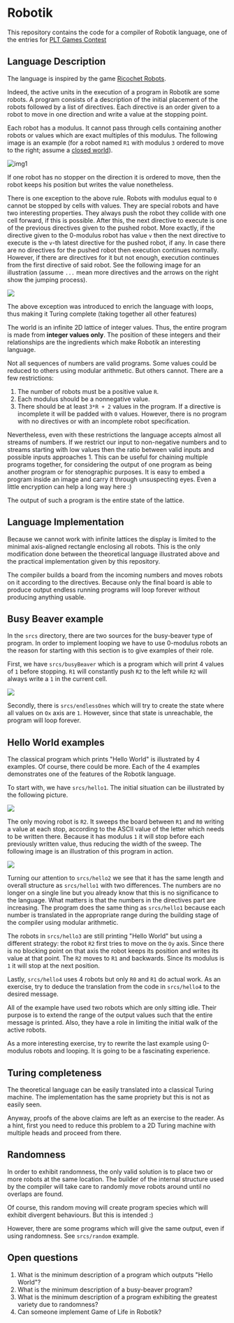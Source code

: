 Robotik
=======

This repository contains the code for a compiler of Robotik language, one of
the entries for [PLT Games Contest](http://www.pltgames.com/competition/2012/12)

Language Description
--------------------

The language is inspired by the game [Ricochet Robots](http://en.wikipedia.org/wiki/Ricochet_Robot).

Indeed, the active units in the execution of a program in Robotik are some
robots. A program consists of a description of the initial placement of the
robots followed by a list of directives. Each directive is an order given to a
robot to move in one direction and write a value at the stopping point.

Each robot has a modulus. It cannot pass through cells containing another
robots or values which are exact multiples of this modulus. The following
image is an example (for a robot named `R1` with modulus `3` ordered to move
to the right; assume a [closed world](http://en.wikipedia.org/wiki/Closed_world_assumption)).

![img1](http://s19.postimage.org/xp755y7tf/moving.png)

If one robot has no stopper on the direction it is ordered to move, then the
robot keeps his position but writes the value nonetheless.

There is one exception to the above rule. Robots with modulus equal to `0`
cannot be stopped by cells with values. They are special robots and have two
interesting properties. They always push the robot they collide with one cell
forward, if this is possible. After this, the next directive to execute is one
of the previous directives given to the pushed robot. More exactly, if the
directive given to the 0-modulus robot has value `v` then the next directive
to execute is the `v`-th latest directive for the pushed robot, if any. In
case there are no directives for the pushed robot then execution continues
normally. However, if there are directives for it but not enough, execution
continues from the first directive of said robot. See the following image for
an illustration (assume `...` mean more directives and the arrows on the right
show the jumping process).

![](http://s19.postimage.org/pxqf7e3o3/0mod.png)

The above exception was introduced to enrich the language with loops, thus
making it Turing complete (taking together all other features)

The world is an infinite 2D lattice of integer values. Thus, the entire
program is made from **integer values only**. The position of these integers
and their relationships are the ingredients which make Robotik an interesting
language.

Not all sequences of numbers are valid programs. Some values could be reduced
to others using modular arithmetic. But others cannot. There are a few
restrictions:

1. The number of robots must be a positive value `R`.
1. Each modulus should be a nonnegative value.
1. There should be at least `3*R + 2` values in the program. If a directive is
   incomplete it will be padded with `0` values. However, there is no program
   with no directives or with an incomplete robot specification.

Nevertheless, even with these restrictions the language accepts almost all
streams of numbers. If we restrict our input to non-negative numbers and to
streams starting with low values then the ratio between valid inputs and
possible inputs approaches 1. This can be useful for chaining multiple
programs together, for considering the output of one program as being another
program or for stenographic purposes. It is easy to embed a program inside an
image and carry it through unsuspecting eyes. Even a little encryption can
help a long way here :)

The output of such a program is the entire state of the lattice.

Language Implementation
-----------------------

Because we cannot work with infinite lattices the display is limited to the
minimal axis-aligned rectangle enclosing all robots. This is the only
modification done between the theoretical language illustrated above and the
practical implementation given by this repository.

The compiler builds a board from the incoming numbers and moves robots on it
according to the directives. Because only the final board is able to produce
output endless running programs will loop forever without producing anything
usable.

Busy Beaver example
-------------------

In the `srcs` directory, there are two sources for the busy-beaver type of
program. In order to implement looping we have to use 0-modulus robots an the
reason for starting with this section is to give examples of their role.

First, we have `srcs/busyBeaver` which is a program which will print 4 values
of `1` before stopping. `R1` will constantly push `R2` to the left while `R2`
will always write a `1` in the current cell.

![](http://s19.postimage.org/qbrr6znrn/beaver.png)

Secondly, there is `srcs/endlessOnes` which will try to create the state where
all values on `Ox` axis are `1`. However, since that state is unreachable, the
program will loop forever.

Hello World examples
--------------------

The classical program which prints "Hello World" is illustrated by 4 examples.
Of course, there could be more. Each of the 4 examples demonstrates one of the
features of the Robotik language.

To start with, we have `srcs/hello1`. The initial situation can be illustrated
by the following picture.

![](http://s19.postimage.org/lgy28ppg3/hw1.png)

The only moving robot is `R2`. It sweeps the board between `R1` and `R0`
writing a value at each stop, according to the ASCII value of the letter which
needs to be written there. Because it has modulus `1` it will stop before each
previously written value, thus reducing the width of the sweep. The following
image is an illustration of this program in action.

![](http://s19.postimage.org/4f586makz/hw2.png)

Turning our attention to `srcs/hello2` we see that it has the same length and
overall structure as `srcs/hello1` with two differences. The numbers are no
longer on a single line but you already know that this is no significance to
the language. What matters is that the numbers in the directives part are
increasing. The program does the same thing as `srcs/hello1` because each
number is translated in the appropriate range during the building stage of the
compiler using modular arithmetic.

The robots in `srcs/hello3` are still printing "Hello World" but using a
different strategy: the robot `R2` first tries to move on the `Oy` axis. Since
there is no blocking point on that axis the robot keeps its position and
writes its value at that point. The `R2` moves to `R1` and backwards. Since
its modulus is `1` it will stop at the next position.

Lastly, `srcs/hello4` uses 4 robots but only `R0` and `R1` do actual work. As
an exercise, try to deduce the translation from the code in `srcs/hello4` to
the desired message.

All of the example have used two robots which are only sitting idle. Their
purpose is to extend the range of the output values such that the entire
message is printed. Also, they have a role in limiting the initial walk of the
active robots.

As a more interesting exercise, try to rewrite the last example using 0-modulus
robots and looping. It is going to be a fascinating experience.

Turing completeness
------------------

The theoretical language can be easily translated into a classical Turing
machine. The implementation has the same propriety but this is not as easily
seen.

Anyway, proofs of the above claims are left as an exercise to the reader. As a
hint, first you need to reduce this problem to a 2D Turing machine with
multiple heads and proceed from there.

Randomness
----------

In order to exhibit randomness, the only valid solution is to place two or
more robots at the same location. The builder of the internal structure used
by the compiler will take care to randomly move robots around until no
overlaps are found.

Of course, this random moving will create program species which will exhibit
divergent behaviours. But this is intended :)

However, there are some programs which will give the same output, even if
using randomness. See `srcs/random` example.

Open questions
--------------

1. What is the minimum description of a program which outputs "Hello World"?
1. What is the minimum description of a busy-beaver program?
1. What is the minimum description of a program exhibiting the greatest
   variety due to randomness?
1. Can someone implement Game of Life in Robotik?
